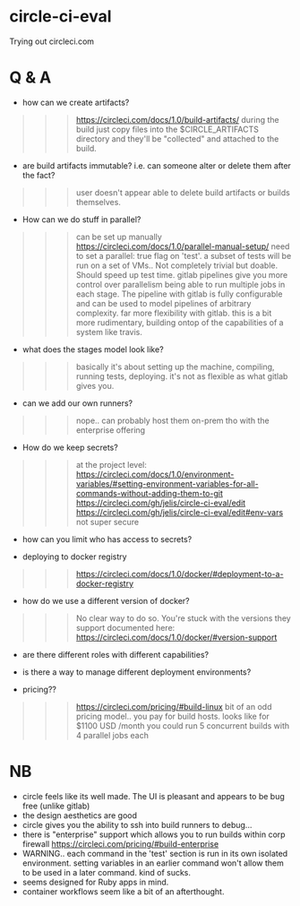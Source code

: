 # circle-ci-eval
Trying out circleci.com

Q & A
=========
- how can we create artifacts?
>>> https://circleci.com/docs/1.0/build-artifacts/
>>> during the build just copy files into the $CIRCLE_ARTIFACTS directory and they'll be "collected" and attached to the build.

- are build artifacts immutable? i.e. can someone alter or delete them after the fact?
>>> user doesn't appear able to delete build artifacts or builds themselves.

- How can we do stuff in parallel?
>>> can be set up manually https://circleci.com/docs/1.0/parallel-manual-setup/ need to set a parallel: true flag on 'test'. a subset of tests will be run on a set of VMs.. Not completely trivial but doable. Should speed up test time.
>>> gitlab pipelines give you more control over parallelism being able to run multiple jobs in each stage. The pipeline with gitlab is fully configurable and can be used to model pipelines of arbitrary complexity. far more flexibility with gitlab. this is a bit more rudimentary, building ontop of the capabilities of a system like travis.

- what does the stages model look like?
>>> basically it's about setting up the machine, compiling, running tests, deploying. it's not as flexible as what gitlab gives you.

- can we add our own runners?
>>> nope.. can probably host them on-prem tho with the enterprise offering

- How do we keep secrets?
>>> at the project level: https://circleci.com/docs/1.0/environment-variables/#setting-environment-variables-for-all-commands-without-adding-them-to-git
>>> https://circleci.com/gh/jelis/circle-ci-eval/edit
>>> https://circleci.com/gh/jelis/circle-ci-eval/edit#env-vars
>>> not super secure

- how can you limit who has access to secrets?

- deploying to docker registry
>>> https://circleci.com/docs/1.0/docker/#deployment-to-a-docker-registry

- how do we use a different version of docker?
>>> No clear way to do so. You're stuck with the versions they support documented here: https://circleci.com/docs/1.0/docker/#version-support

- are there different roles with different capabilities?

- is there a way to manage different deployment environments?

- pricing??
>>> https://circleci.com/pricing/#build-linux
>>> bit of an odd pricing model.. you pay for build hosts.
>>> looks like for $1100 USD /month you could run 5 concurrent builds with 4 parallel jobs each

NB
=======
- circle feels like its well made. The UI is pleasant and appears to be bug free (unlike gitlab)
- the design aesthetics are good
- circle gives you the ability to ssh into build runners to debug... 
- there is "enterprise" support which allows you to run builds within corp firewall https://circleci.com/pricing/#build-enterprise
- WARNING.. each command in the 'test' section is run in its own isolated environment. setting variables in an earlier command won't allow them to be used in a later command. kind of sucks.
- seems designed for Ruby apps in mind.
- container workflows seem like a bit of an afterthought.

